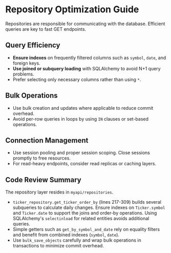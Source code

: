 # Repository Optimization Guide

Repositories are responsible for communicating with the database. Efficient queries are key to fast GET endpoints.

## Query Efficiency

- **Ensure indexes** on frequently filtered columns such as `symbol`, `date`, and foreign keys.
- **Use joined or subquery loading** with SQLAlchemy to avoid N+1 query problems.
- Prefer selecting only necessary columns rather than using `*`.

## Bulk Operations

- Use bulk creation and updates where applicable to reduce commit overhead.
- Avoid per-row queries in loops by using `IN` clauses or set-based operations.

## Connection Management

- Use session pooling and proper session scoping. Close sessions promptly to free resources.
- For read-heavy endpoints, consider read replicas or caching layers.

## Code Review Summary

The repository layer resides in `myapi/repositories`.

- `ticker_repository.get_ticker_order_by` (lines 217-309) builds several
  subqueries to calculate daily changes. Ensure indexes on `Ticker.symbol` and
  `Ticker.date` to support the joins and order-by operations. Using SQLAlchemy's
  `selectinload` for related entities avoids additional queries.
- Simple getters such as `get_by_symbol_and_date` rely on equality filters and
  benefit from combined indexes (`symbol`, `date`).
- Use `bulk_save_objects` carefully and wrap bulk operations in transactions to
  minimize commit overhead.

